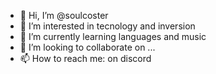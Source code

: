 - 👋 Hi, I’m @soulcoster
- 👀 I’m interested in tecnology and inversion 
- 🌱 I’m currently learning languages and music
- 💞️ I’m looking to collaborate on ...
- 📫 How to reach me: on discord

<!---
soulcoster/soulcoster is a ✨ special ✨ repository because its `README.md` (this file) appears on your GitHub profile.
You can click the Preview link to take a look at your changes.
--->
